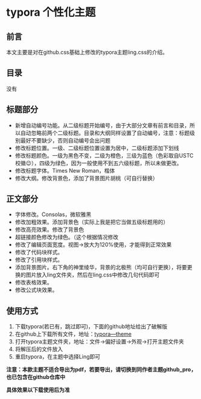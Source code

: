 # typora 个性化主题

## 前言

本文主要是对在github.css基础上修改的typora主题ling.css的介绍。

## 目录

没有

## 标题部分

- 新增自动编号功能。从二级标题开始编号，由于大部分文章有前言和目录，所以自动忽略前两个二级标题。目录和大纲同样设置了自动编号，注意：标题级别最好不要缺少，否则自动编号会出问题
- 修改标题位置。一级、二级标题位置设置为居中，二级标题添加下划线
- 修改标题颜色。一级为黑色不变，二级为橙色，三级为蓝色（色彩取自USTC校徽😉），四级为绿色，因为一般使用不到五六级标题，所以未做更改。
- 修改标题字体。Times New Roman，楷体
- 修改大纲。修改背景色，添加了背景图片胡桃（可自行替换）

## 正文部分

- 字体修改。Consolas，微软雅黑
- 修改加粗效果。添加背景色（实际上我是把它当做五级标题用的）
- 修改高亮效果。修改了背景色
- 超链接颜色修改为绿色。（这个根据情况修改
- 修改了编辑页面宽度。视图->放大为120%使用，才能得到正常效果
- 修改了代码块样式。
- 修改了引用块样式。
- 添加背景图片。右下角的神里绫华，背景的北极熊（均可自行更换），将要更换的图片放入ling文件夹，然后在ling.css中修改几句代码即可
- 修改表格效果。
- 修改公式块效果。

## 使用方式

1. 下载typora(若已有，跳过即可)，下面的github地址给出了破解版
2. 在github上下载所有文件，地址：[typora—theme](https://github.com/0Ling8/typora_theme)
3. 打开typora主题文件夹，地址：文件->偏好设置->外观->打开主题文件夹
4. 将解压后的文件放入
5. 重启typora，在主题中选择Ling即可

**注意：本款主题不适合导出为pdf，若要导出，请切换到同作者主题github_pro，也已包含在github仓库中**

**具体效果以下载使用后为准**

